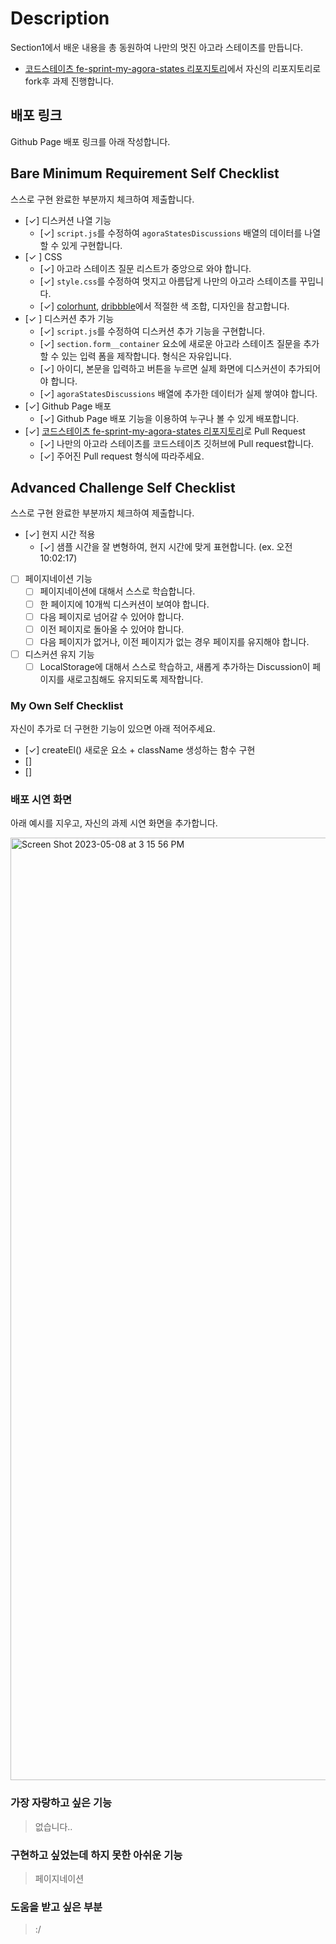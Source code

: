 # Description

Section1에서 배운 내용을 총 동원하여 나만의 멋진 아고라 스테이츠를 만듭니다.

- [코드스테이츠 fe-sprint-my-agora-states 리포지토리](https://github.com/codestates-seb/fe-sprint-my-agora-states)에서 자신의 리포지토리로 fork후 과제 진행합니다.

## 배포 링크

Github Page 배포 링크를 아래 작성합니다.

## Bare Minimum Requirement Self Checklist

스스로 구현 완료한 부분까지 체크하여 제출합니다.

- [✓] 디스커션 나열 기능
    - [✓] `script.js`를 수정하여 `agoraStatesDiscussions` 배열의 데이터를 나열할 수 있게 구현합니다.
- [✓ ] CSS
    - [✓] 아고라 스테이츠 질문 리스트가 중앙으로 와야 합니다.
    - [✓] `style.css`를 수정하여 멋지고 아름답게 나만의 아고라 스테이츠를 꾸밉니다.
    - [✓] [colorhunt](https://colorhunt.co/palettes/popular), [dribbble](https://dribbble.com/)에서 적절한 색 조합, 디자인을 참고합니다.
- [✓ ] 디스커션 추가 기능
    - [✓] `script.js`를 수정하여 디스커션 추가 기능을 구현합니다.
    - [✓] `section.form__container` 요소에 새로운 아고라 스테이츠 질문을 추가할 수 있는 입력 폼을 제작합니다. 형식은 자유입니다.
    - [✓] 아이디, 본문을 입력하고 버튼을 누르면 실제 화면에 디스커션이 추가되어야 합니다.
    - [✓] `agoraStatesDiscussions` 배열에 추가한 데이터가 실제 쌓여야 합니다.
- [✓] Github Page 배포
  - [✓] Github Page 배포 기능을 이용하여 누구나 볼 수 있게 배포합니다.
- [✓] [코드스테이츠 fe-sprint-my-agora-states 리포지토리](https://github.com/codestates-seb/fe-sprint-my-agora-states)로 Pull Request
  - [✓] 나만의 아고라 스테이츠를 코드스테이츠 깃허브에 Pull request합니다.
  - [✓] 주어진 Pull request 형식에 따라주세요.

## Advanced Challenge Self Checklist

스스로 구현 완료한 부분까지 체크하여 제출합니다.

- [✓] 현지 시간 적용
    - [✓] 샘플 시간을 잘 변형하여, 현지 시간에 맞게 표현합니다. (ex. 오전 10:02:17)
- [ ] 페이지네이션 기능
    - [ ] 페이지네이션에 대해서 스스로 학습합니다.
    - [ ] 한 페이지에 10개씩 디스커션이 보여야 합니다.
    - [ ] 다음 페이지로 넘어갈 수 있어야 합니다.
    - [ ] 이전 페이지로 돌아올 수 있어야 합니다.
    - [ ] 다음 페이지가 없거나, 이전 페이지가 없는 경우 페이지를 유지해야 합니다.
- [ ] 디스커션 유지 기능
    - [ ] LocalStorage에 대해서 스스로 학습하고, 새롭게 추가하는 Discussion이 페이지를 새로고침해도 유지되도록 제작합니다.

### My Own Self Checklist

자신이 추가로 더 구현한 기능이 있으면 아래 적어주세요.

- [✓] createEl() 새로운 요소 + className 생성하는 함수 구현
- []
- []

### 배포 시연 화면

아래 예시를 지우고, 자신의 과제 시연 화면을 추가합니다.

 <img width="1508" alt="Screen Shot 2023-05-08 at 3 15 56 PM" src="https://user-images.githubusercontent.com/97396473/236748377-38ce3737-e090-4b9f-af97-c67404ecda3a.png">

### 가장 자랑하고 싶은 기능

> 없습니다.. 

### 구현하고 싶었는데 하지 못한 아쉬운 기능

> 페이지네이션 

### 도움을 받고 싶은 부분

> :/ 
